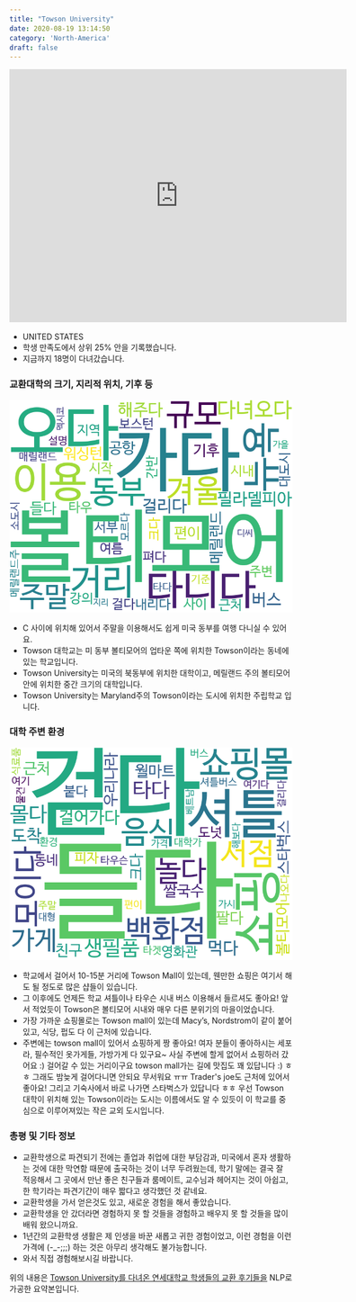 ```yaml
---
title: "Towson University"
date: 2020-08-19 13:14:50
category: 'North-America'
draft: false
---
```


<iframe
width="600"
height="450"
frameborder="0" style="border:0"
src="https://www.google.com/maps/embed/v1/place?key=AIzaSyC9e1AME-pVmWC4hBpFdu5S4dKzyepa3HQ&q=Towson+University&center=39.39251210000001,-76.6126392&zoom=14" allowfullscreen>
</iframe>

* UNITED STATES
* 학생 만족도에서 상위 25% 안을 기록했습니다.
* 지금까지 18명이 다녀갔습니다. 

### 교환대학의 크기, 지리적 위치, 기후 등

![gen_info-WordCloud](../univ_wordclouds_okt/gen_info/US000180_gen_info_okt.png)

* C 사이에 위치해 있어서 주말을 이용해서도 쉽게 미국 동부를 여행 다니실 수 있어요.
* Towson 대학교는 미 동부 볼티모어의 업타운 쪽에 위치한 Towson이라는 동네에 있는 학교입니다.
* Towson University는 미국의 북동부에 위치한 대학이고, 메릴랜드 주의 볼티모어 안에 위치한 중간 크기의 대학입니다.
* Towson University는 Maryland주의 Towson이라는 도시에 위치한 주립학교 입니다.


### 대학 주변 환경

![env_info-WordCloud](../univ_wordclouds_okt/env_info/US000180_env_info_okt.png)

* 학교에서 걸어서 10-15분 거리에 Towson Mall이 있는데, 웬만한 쇼핑은 여기서 해도 될 정도로 많은 샵들이 있습니다.
* 그 이후에도 언제든 학교 셔틀이나 타우슨 시내 버스 이용해서 들르셔도 좋아요! 앞서 적었듯이 Towson은 볼티모어 시내와 매우 다른 분위기의 마을이었습니다.
* 가장 가까운 쇼핑몰로는 Towson mall이 있는데 Macy’s, Nordstrom이 같이 붙어있고, 식당, 펍도 다 이 근처에 있습니다.
* 주변에는 towson mall이 있어서 쇼핑하게 짱 좋아요! 여자 분들이 좋아하시는 세포라, 필수적인 옷가게들, 가방가게 다 있구요~ 사실 주변에 할게 없어서 쇼핑하러 갔어요 :) 걸어갈 수 있는 거리이구요 towson mall가는 길에 맛집도 꽤 있답니다 :) ㅎㅎ 그래도 밤늦게 걸어다니면 안되요 무서워요 ㅠㅠ Trader's joe도 근처에 있어서 좋아요! 그리고 기숙사에서 바로 나가면 스타벅스가 있답니다 ㅎㅎ 우선 Towson 대학이 위치해 있는 Towson이라는 도시는 이름에서도 알 수 있듯이 이 학교를 중심으로 이루어져있는 작은 교외 도시입니다.


### 총평 및 기타 정보 
* 교환학생으로 파견되기 전에는 졸업과 취업에 대한 부담감과, 미국에서 혼자 생활하는 것에 대한 막연함 때문에 출국하는 것이 너무 두려웠는데, 학기 말에는 결국 잘 적응해서 그 곳에서 만난 좋은 친구들과 룸메이트, 교수님과 헤어지는 것이 아쉽고, 한 학기라는 파견기간이 매우 짧다고 생각했던 것 같네요.
* 교환학생을 가서 얻은것도 있고, 새로운 경험을 해서 좋았습니다.
* 교환학생을 안 갔더라면 경험하지 못 할 것들을 경험하고 배우지 못 할 것들을 많이 배워 왔으니까요.
* 1년간의 교환학생 생활은 제 인생을 바꾼 새롭고 귀한 경험이었고, 이런 경험을 이런 가격에 (-_-;;;) 하는 것은 아무리 생각해도 불가능합니다.
* 와서 직접 경험해보시길 바랍니다.


위의 내용은 [Towson University를 다녀온 연세대학교 학생들의 교환 후기들을](http://oia.yonsei.ac.kr/partner/expReport.asp?ucode=US000180&bgbn=A) NLP로 가공한 요약본입니다. 
